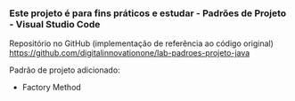 ### Este projeto é para fins práticos e estudar - Padrões de Projeto - Visual Studio Code
Repositório no GitHub (implementação de referência ao código original) 
https://github.com/digitalinnovationone/lab-padroes-projeto-java

Padrão de projeto adicionado: 
- Factory Method
